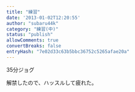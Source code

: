 ```yaml
---
title: "練習"
date: '2013-01-02T12:20:55'
author: "subaru44k"
category: "練習(中)"
status: "publish"
allowComments: true
convertBreaks: false
entryHash: "7e02d33c63b5bbc36752c5265afae20a"
---
```

35分ジョグ

解禁したので、ハッスルして疲れた。
